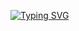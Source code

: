 
[![Typing SVG](https://readme-typing-svg.demolab.com?font=Fira+Code&size=50&pause=1000&color=F7F7F7&background=000000&center=true&vCenter=true&random=false&width=1000&height=90&lines=Welcome+to+my+GitHub%2C+buddy.+%F0%9F%98%8F)](https://git.io/typing-svg)



